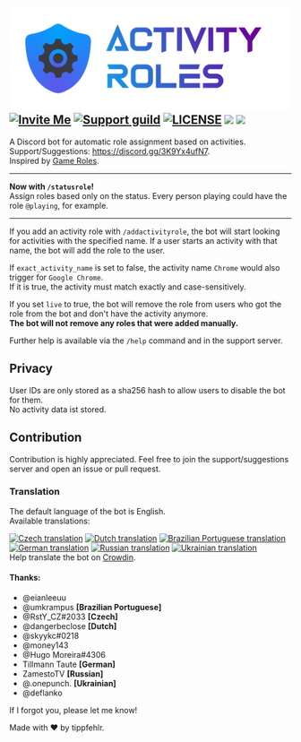![Activity Roles](./img/header.png)
[![Invite Me](https://img.shields.io/static/v1?style=for-the-badge&logo=discord&logoColor=FFF&label=&message=invite%20me&color=7289DA)](https://discord.com/api/oauth2/authorize?client_id=813130993640013874&permissions=268435456&scope=bot%20applications.commands)
[![Support guild](https://img.shields.io/discord/958393035543175258?label=support&logo=DISCORD&style=for-the-badge)](https://discord.gg/3K9Yx4ufN7)
[![LICENSE](https://img.shields.io/github/license/tippf3hlr/activity-roles?style=for-the-badge)](./LICENSE)
![](https://img.shields.io/github/package-json/v/tippf3hlr/activity-roles?style=for-the-badge)
![](https://img.shields.io/github/last-commit/tippf3hlr/activity-roles?style=for-the-badge)
---
A Discord bot for automatic role assignment based on activities.  
Support/Suggestions: <https://discord.gg/3K9Yx4ufN7>.  
Inspired by [Game Roles](https://top.gg/bot/511010215290863636).

---

**Now with `/statusrole`!** \
Assign roles based only on the status.
Every person playing could have the role `@playing`, for example.

---

If you add an activity role with `/addactivityrole`, the bot will start
looking for activities with the specified name.
If a user starts an activity with that name, the bot will add the role to the user.

If `exact_activity_name` is set to false, the activity name `Chrome`
would also trigger for `Google Chrome`. \
If it is true, the activity must match exactly and case-sensitively.

If you set `live` to true, the bot will remove the role from users who got
the role from the bot and don't have the activity anymore. \
**The bot will not remove any roles that were added manually.**

Further help is available via the `/help` command and in the support server.

## Privacy

User IDs are only stored as a sha256 hash to allow users to disable the bot for them.  
No activity data ist stored.

## Contribution

Contribution is highly appreciated. Feel free to join the support/suggestions
server and open an issue or pull request.

### Translation

The default language of the bot is English. \
Available translations:

[![Czech translation](https://img.shields.io/badge/dynamic/json?color=blue&label=Czech&style=for-the-badge&logo=crowdin&query=%24.progress.0.data.translationProgress&url=https%3A%2F%2Fbadges.awesome-crowdin.com%2Fstats-15099081-554085.json)](https://crowdin.com/project/activity-roles/cs)
[![Dutch translation](https://img.shields.io/badge/dynamic/json?color=blue&label=Dutch&style=for-the-badge&logo=crowdin&query=%24.progress.2.data.translationProgress&url=https%3A%2F%2Fbadges.awesome-crowdin.com%2Fstats-15099081-554085.json)](https://crowdin.com/project/activity-roles/nl)
[![Brazilian Portuguese translation](https://img.shields.io/badge/dynamic/json?color=blue&label=Brazilian%20Portuguese&style=for-the-badge&logo=crowdin&query=%24.progress.3.data.translationProgress&url=https%3A%2F%2Fbadges.awesome-crowdin.com%2Fstats-15099081-554085.json)](https://crowdin.com/project/activity-roles/pt-BR)
[![German translation](https://img.shields.io/badge/dynamic/json?color=blue&label=German&style=for-the-badge&logo=crowdin&query=%24.progress.1.data.translationProgress&url=https%3A%2F%2Fbadges.awesome-crowdin.com%2Fstats-15099081-554085.json)](https://crowdin.com/project/activity-roles/de)
[![Russian translation](https://img.shields.io/badge/dynamic/json?color=blue&label=Russian&style=for-the-badge&logo=crowdin&query=%24.progress.4.data.translationProgress&url=https%3A%2F%2Fbadges.awesome-crowdin.com%2Fstats-15099081-554085-update.json)](https://crowdin.com/project/activity-roles/ru)
[![Ukrainian translation](https://img.shields.io/badge/dynamic/json?color=blue&label=uk&style=for-the-badge&logo=crowdin&query=%24.progress.5.data.translationProgress&url=https%3A%2F%2Fbadges.awesome-crowdin.com%2Fstats-15099081-554085.json)](https://crowdin.com/project/activity-roles/uk)  
Help translate the bot on [Crowdin](https://crowdin.com/project/activity-roles).

#### Thanks:

- @eianleeuu
- @umkrampus **[Brazilian Portuguese]**
- @RstY_CZ#2033 **[Czech]**
- @dangerbeclose **[Dutch]**
- @skyykc#0218
- @money143
- @Hugo Moreira#4306
- Tillmann Taute **[German]**
- ZamestoTV **[Russian]**
- @.onepunch. **[Ukrainian]**
- @deflanko

If I forgot you, please let me know!

Made with ❤️ by tippfehlr.
